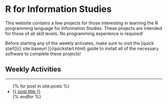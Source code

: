 # R for Information Studies 

This website contains a few projects for those interesting in learning the R
programming language for Information Studies. These projects are intended for 
those of all skill levels. No programming experience is required!

Before starting any of the weekly activates, make sure to visit the 
[quick start]({{ site.baseurl }}/quickstart.html) guide to install all of the 
necessary software to complete these projects!

## Weekly Activities
---
<ul>
  {% for post in site.posts %}
    <li>
      <a href="{{ site.baseurl }}/{{ post.url }}">{{ post.title }}</a>
    </li>
  {% endfor %}
</ul>
